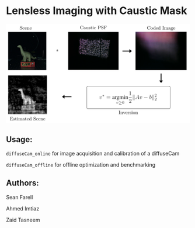 # Lensless Imaging with Caustic Mask
![flowchart](./images/flowchart.png)

## Usage: 

`diffuseCam_online` for image acquisition and calibration of a diffuseCam

`diffuseCam_offline` for offline optimization and benchmarking

## Authors: 
Sean Farell

Ahmed Imtiaz

Zaid Tasneem
